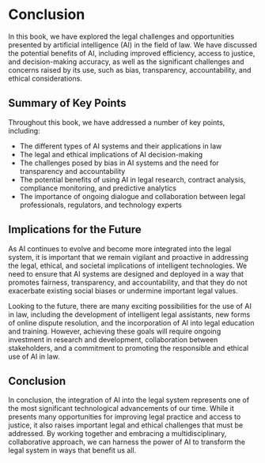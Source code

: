 # Conclusion

In this book, we have explored the legal challenges and opportunities presented by artificial intelligence (AI) in the field of law. We have discussed the potential benefits of AI, including improved efficiency, access to justice, and decision-making accuracy, as well as the significant challenges and concerns raised by its use, such as bias, transparency, accountability, and ethical considerations.

Summary of Key Points
---------------------

Throughout this book, we have addressed a number of key points, including:

* The different types of AI systems and their applications in law
* The legal and ethical implications of AI decision-making
* The challenges posed by bias in AI systems and the need for transparency and accountability
* The potential benefits of using AI in legal research, contract analysis, compliance monitoring, and predictive analytics
* The importance of ongoing dialogue and collaboration between legal professionals, regulators, and technology experts

Implications for the Future
---------------------------

As AI continues to evolve and become more integrated into the legal system, it is important that we remain vigilant and proactive in addressing the legal, ethical, and societal implications of intelligent technologies. We need to ensure that AI systems are designed and deployed in a way that promotes fairness, transparency, and accountability, and that they do not exacerbate existing social biases or undermine important legal values.

Looking to the future, there are many exciting possibilities for the use of AI in law, including the development of intelligent legal assistants, new forms of online dispute resolution, and the incorporation of AI into legal education and training. However, achieving these goals will require ongoing investment in research and development, collaboration between stakeholders, and a commitment to promoting the responsible and ethical use of AI in law.

Conclusion
----------

In conclusion, the integration of AI into the legal system represents one of the most significant technological advancements of our time. While it presents many opportunities for improving legal practice and access to justice, it also raises important legal and ethical challenges that must be addressed. By working together and embracing a multidisciplinary, collaborative approach, we can harness the power of AI to transform the legal system in ways that benefit us all.